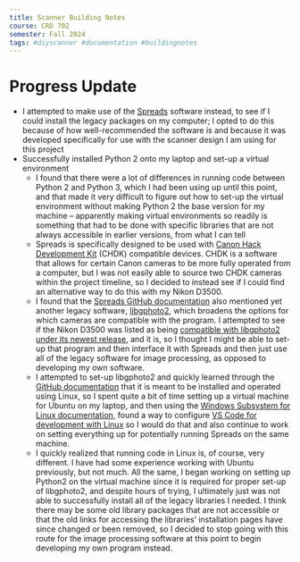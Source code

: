 ```yaml
---
title: Scanner Building Notes
course: CRD 702
semester: Fall 2024
tags: #diyscanner #documentation #buildingnotes
---
```


# Progress Update
- I attempted to make use of the [Spreads](https://spreads.readthedocs.io/en/v0.4.2/index.html) software instead, to see if I could install the legacy packages on my computer; I opted to do this because of how well-recommended the software is and because it was developed specifically for use with the scanner design I am using for this project
- Successfully installed Python 2 onto my laptop and set-up a virtual environment
    - I found that there were a lot of differences in running code between Python 2 and Python 3, which I had been using up until this point, and that made it very difficult to figure out how to set-up the virtual environment without making Python 2 the base version for my machine – apparently making virtual environments so readily is something that had to be done with specific libraries that are not always accessible in earlier versions, from what I can tell
    - Spreads is specifically designed to be used with [Canon Hack Development Kit](https://chdk.fandom.com/wiki/CHDK) (CHDK) compatible devices. CHDK is a software that allows for certain Canon cameras to be more fully operated from a computer, but I was not easily able to source two CHDK cameras within the project timeline, so I decided to instead see if I could find an alternative way to do this with my Nikon D3500.
    - I found that the [Spreads GitHub documentation](https://github.com/DIYBookScanner/spreads) also mentioned yet another legacy software, [libgphoto2](http://www.gphoto.org/proj/libgphoto2/), which broadens the options for which cameras are compatible with the program. I attempted to see if the Nikon D3500 was listed as being [compatible with libgphoto2 under its newest release](http://gphoto.org/proj/libgphoto2/support.php), and it is, so I thought I might be able to set-up that program and then interface it with Spreads and then just use all of the legacy software for image processing, as opposed to developing my own software.
    - I attempted to set-up libgphoto2 and quickly learned through the [GitHub documentation](https://github.com/gphoto/libgphoto2) that it is meant to be installed and operated using Linux, so I spent quite a bit of time setting up a virtual machine for Ubuntu on my laptop, and then using the [Windows Subsystem for Linux documentation](https://code.visualstudio.com/docs/remote/wsl), found a way to configure [VS Code for development with Linux](https://learn.microsoft.com/en-us/training/modules/developing-in-wsl/?source=recommendations) so I would do that and also continue to work on setting everything up for potentially running Spreads on the same machine.
    - I quickly realized that running code in Linux is, of course, very different. I have had some experience working with Ubuntu previously, but not much. All the same, I began working on setting up Python2 on the virtual machine since it is required for proper set-up of libgphoto2, and despite hours of trying, I ultimately just was not able to successfully install all of the legacy libraries I needed. I think there may be some old library packages that are not accessible or that the old links for accessing the libraries’ installation pages have since changed or been removed, so I decided to stop going with this route for the image processing software at this point to begin developing my own program instead.


